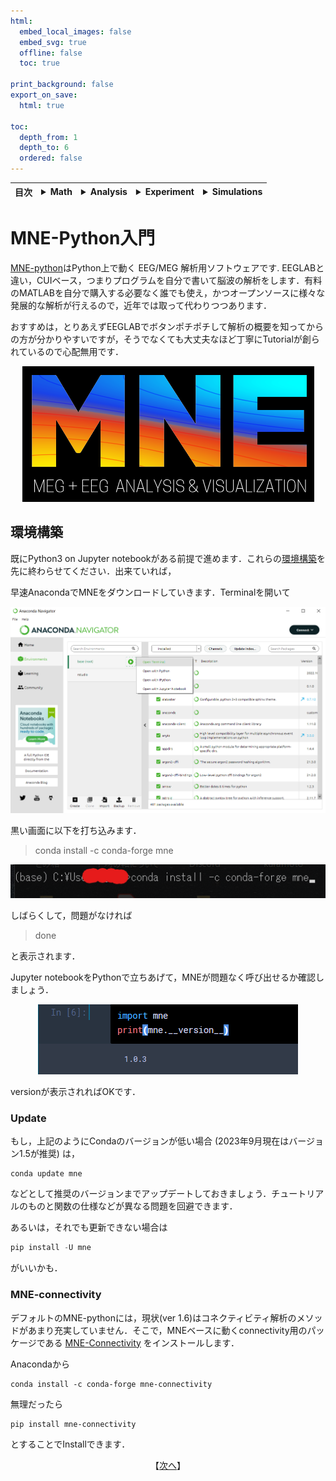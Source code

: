 ```yaml
---
html:
  embed_local_images: false
  embed_svg: true
  offline: false
  toc: true

print_background: false
export_on_save:
  html: true

toc:
  depth_from: 1
  depth_to: 6
  ordered: false
---
```


<div class="header">
  <table class="fixed-table">
    <thead>
      <tr>
        <th class="mokuji">目次</th>
        <th><details><summary> Math </summary><ul class="gnav"><details><summary>基礎数学編</summary>
        <ul class="index">
        <li><a href="../../Math/Basic/basic.html">ホーム</a></li> 
        <li><a href="../../Math/Basic/multiplication.html">掛け算</a></li>     
        <li><a href="../../Math/Basic/trigonometric.html">三角関数</a></li>
        <li><a href="../../Math/Basic/complex.html">複素数</a></li>
        <li><a href="../../Math/Basic/calculus.html">微分・積分</a></li>
        <li><a href="../../Math/Basic/linear_algebra.html">線形代数</a></li>
        <li><a href="../../Math/Basic/statistics.html">基礎統計</a></li>
        </ul></details>
        <ul class="gnav"><details><summary>信号処理編</summary>
        <ul class="index">
        <li><a href="../../Math/Analysis/Analysis.html">ホーム</a></li> 
        <li><a href="../../Math/Analysis/fourier.html">フーリエ変換</a></li>
        <li><a href="../../Math/Analysis/wavelet.html">wavelet変換</a></li>
        <li><a href="../../Math/Analysis/hilbert.html">ヒルベルト変換</a></li>
        <li><a href="../../Math/Analysis/eeg.html">基本の脳波解析</a></li> <li><a href="../../Math/Analysis/phase_analysis.html">位相同期解析</a></li>
        </ul></details>
        <ul class="gnav"><details><summary>統計編</summary>
        <ul class="index">
        <li><a href="../../Math/Statistics/Statistic.html">ホーム</a></li> 
        <li><a href="../../Math/Statistics/distribution.html">確率分布</a></li>
        <li><a href="../../Math/Statistics/central_limit_theorem.html">大数の法則と中心極限定理</a></li>
        <li><a href="../../Math/Statistics/statistic.html">統計量と標本分布</a></li>                                                         <li><a href="../../Math/Statistics/test.html">統計的検定</a></li>
        <li><a href="../../Math/Statistics/anova.html">分散分析</a></li>
        <li><a href="../../Math/Statistics/logistic_regression.html">ロジスティック回帰</a></li>
        </ul></details>
        <ul class="gnav"><details><summary>その他</summary>
        <ul class="index">
        <li><a href="../../Math/Others/Others.html">ホーム</a></li> 
        <li><a href="../../Math/Others/ICA.html">独立成分分析</a></li> 
        <li><a href="../../Math/Others/CCA.html">正準相関分析</a></li>
        <li><a href="../../Math/Others/lagrange.html">ラグランジュの未定乗数法</a></li>
        <li><a href="../../Math/Others/Entropy.html">エントロピーと分布間距離</a></li>
        <li><a href="../../Math/Others/signal_detection.html">信号検出理論</a></li>
        </ul></details>
        </details></th>
        <th><details><summary> Analysis </summary>
        <ul class="gnav"><details><summary>EEGLAB</summary>
        <ul class="index">       
        <li><a href="../../Analysis/eeglab/eeglab.html">ホーム</a></li>                           <li><a href="../../Analysis/eeglab/setup.html">環境構築</a></li>
        <li><a href="../../Analysis/eeglab/import.html">データのインポート</a></li>
        <li><a href="../../Analysis/eeglab/prepro1.html">基本的な下処理</a></li>
        <li><a href="../../Analysis/eeglab/prepro2.html">発展的な下処理</a></li>
        <li><a href="../../Analysis/eeglab/analysis1.html">単被験者での解析</a></li>
        <li><a href="../../Analysis/eeglab/analysis2.html">被験者群での解析</a></li>
        </ul></details>
        <ul class="gnav"><details><summary>MNE-python</summary>
        <ul class="index">
        <li><a href="../../Analysis/MNE/MNE.html">ホーム</a></li>
        <li><a href="../../Analysis/MNE/import.html">データのロード</a></li>
        <li><a href="../../Analysis/MNE/preprocessing.html">前処理</a></li>
        </ul> </details></details></th>
        <th><details><summary> Experiment </summary>
        <ul class="gnav">       </ul> </details></th>
        <th><details><summary> Simulations </summary>
        <ul class="gnav"><details><summary>環境構築</summary>
        <ul class="index">
         <li><a href="../../Simulation/Setup/Setup.html">ホーム</a></li>
        <li><a href="../../Simulation/Setup/environment.html">Python環境構築</a></li>
        <li><a href="../../Simulation/Setup/gpu.html">pythonでのGPUセットアップ</a></li>
        <li><a href="../../Simulation/Setup/jupyter.html">Jupyterセットアップ</a></li>
        <li><a href="../../Simulation/Setup/julia.html">Juliaセットアップ</a></li>
        </ul></details>
        <ul class="gnav"><details><summary>非線形力学</summary>
        <ul class="index">
        <li><a href="../../Simulation/NonlinearDynamics/Nonlinear-dynamics.html">ホーム</a></li>
        <li><a href="../../Simulation/NonlinearDynamics/dynamics.html">力学系とは</a></li>
        <li><a href="../../Simulation/NonlinearDynamics/stability.html">線形安定性解析</a></li>
        <li><a href="../../Simulation/NonlinearDynamics/stability_nonlinear.html">非線形系の安定性解析</a></li>
        </ul></details>
        </details></th>
      </tr>
    </thead>
  </table>
</div>

<h1><span></span>MNE-Python入門</h1>

[MNE-python](https://mne.tools/stable/index.html)はPython上で動く EEG/MEG 解析用ソフトウェアです. EEGLABと違い，CUIベース，つまりプログラムを自分で書いて脳波の解析をします．有料のMATLABを自分で購入する必要なく誰でも使え，かつオープンソースに様々な発展的な解析が行えるので，近年では取って代わりつつあります．

おすすめは，とりあえずEEGLABでボタンポチポチして解析の概要を知ってからの方が分かりやすいですが，そうでなくても大丈夫なほど丁寧にTutorialが創られているので心配無用です．

<center><img src="../figures/mne.png"></center>

## 環境構築
既にPython3 on Jupyter notebookがある前提で進めます．これらの[環境構築](../../Simulation/Setup/environment.html)を先に終わらせてください．出来ていれば，

早速AnacondaでMNEをダウンロードしていきます．Terminalを開いて

<center><img src="../figures/mne_install0.png"></center>


黒い画面に以下を打ち込みます．
> conda install -c conda-forge mne

<center><img src="../figures/mne_install.png"></center>

しばらくして，問題がなければ
> done

と表示されます．

Jupyter notebookをPythonで立ちあげて，MNEが問題なく呼び出せるか確認しましょう．

<center><img src="../figures/mne_imp.png"></center>

versionが表示されればOKです．

### Update
もし，上記のようにCondaのバージョンが低い場合 (2023年9月現在はバージョン1.5が推奨) は，

```
conda update mne
```


などとして推奨のバージョンまでアップデートしておきましょう．チュートリアルのものと関数の仕様などが異なる問題を回避できます．

あるいは，それでも更新できない場合は

```python
pip install -U mne
```

がいいかも．


### MNE-connectivity
デフォルトのMNE-pythonには，現状(ver 1.6)はコネクティビティ解析のメソッドがあまり充実していません．そこで，MNEベースに動くconnectivity用のパッケージである [MNE-Connectivity](https://mne.tools/mne-connectivity/dev/index.html) をインストールします．

Anacondaから

```shell
conda install -c conda-forge mne-connectivity
```

無理だったら
```shell
pip install mne-connectivity
```

とすることでInstallできます．


<div style="text-align: center;">

【[次へ](../../Analysis/MNE/import.html)】

</div>